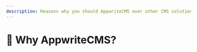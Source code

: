 ```yaml
---
description: Reasons why you should AppwriteCMS over other CMS solutions.
---
```


# 🤔 Why AppwriteCMS?

